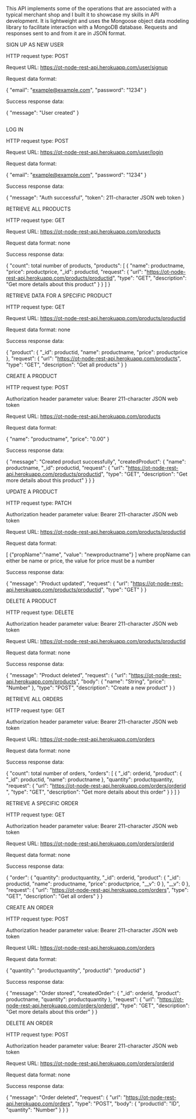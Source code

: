 This API implements some of the operations that are associated with a typical merchant shop and I built it to showcase my skills in API development. 
It is lightweight and uses the Mongoose object data modeling library to facilitate interaction with a MongoDB database. 
Requests and responses sent to and from it are in JSON format.

SIGN UP AS NEW USER

HTTP request type: POST

Request URL: https://ot-node-rest-api.herokuapp.com/user/signup

Request data format:

{
    "email": "example@example.com",
    "password": "1234"
}

Success response data:

{
    "message": "User created"
}

##

LOG IN

HTTP request type: POST

Request URL: https://ot-node-rest-api.herokuapp.com/user/login

Request data format:

{
    "email": "example@example.com",
    "password": "1234"
}

Success response data:

{
    "message": "Auth successful",
    "token": 211-character JSON web token
}


RETRIEVE ALL PRODUCTS

HTTP request type: GET

Request URL: https://ot-node-rest-api.herokuapp.com/products

Request data format: none

Success response data: 

{
    "count": total number of products,
    "products": [
        {
            "name": productname,
            "price": productprice,
            "_id": productid,
            "request": {
                "url": "https://ot-node-rest-api.herokuapp.com/products/productid",
                "type": "GET",
                "description": "Get more details about this product"
            }
        }
    ]
}


RETRIEVE DATA FOR A SPECIFIC PRODUCT

HTTP request type: GET

Request URL: https://ot-node-rest-api.herokuapp.com/products/productid

Request data format: none

Success response data: 

{
    "product": {
        "_id": productid,
        "name": productname,
        "price": productprice
    },
    "request": {
        "url": "https://ot-node-rest-api.herokuapp.com/products",
        "type": "GET",
        "description": "Get all products"
    }
}


CREATE A PRODUCT

HTTP request type: POST

Authorization header parameter value: Bearer 211-character JSON web token

Request URL: https://ot-node-rest-api.herokuapp.com/products

Request data format: 

{
    "name": "productname",
    "price": "0.00"
}

Success response data:

{
    "message": "Created product successfully",
    "createdProduct": {
        "name": productname,
        "_id": productid,
        "request": {
            "url": "https://ot-node-rest-api.herokuapp.com/products/productid",
            "type": "GET",
            "description": "Get more details about this product"
        }
    }
}


UPDATE A PRODUCT

HTTP request type: PATCH

Authorization header parameter value: Bearer 211-character JSON web token 

Request URL: https://ot-node-rest-api.herokuapp.com/products/productid

Request data format: 

[
      {"propName":"name", "value": "newproductname"}
]
where propName can either be name or price, the value for price must be a number

Success response data:

{
    "message": "Product updated",
    "request": {
        "url": "https://ot-node-rest-api.herokuapp.com/products/productid",
        "type": "GET"
    }
}


DELETE A PRODUCT

HTTP request type: DELETE

Authorization header parameter value: Bearer 211-character JSON web token 

Request URL: https://ot-node-rest-api.herokuapp.com/products/productid

Request data format: none

Success response data:

{
    "message": "Product deleted",
    "request": {
        "url": "https://ot-node-rest-api.herokuapp.com/products",
        "body": {
            "name": "String",
            "price": "Number"
        },
        "type": "POST",
        "description": "Create a new product"
    }
}


RETRIEVE ALL ORDERS

HTTP request type: GET

Authorization header parameter value: Bearer 211-character JSON web token

Request URL: https://ot-node-rest-api.herokuapp.com/orders

Request data format: none

Success response data: 

{
    "count": total number of orders,
    "orders": [
        {
            "_id": orderid,
            "product": {
                "_id": productid,
                "name": productname
            },
            "quantity": productquantity,
            "request": {
                "url": "https://ot-node-rest-api.herokuapp.com/orders/orderid ",
                "type": "GET",
                "description": "Get more details about this order"
            }
        }
    ]
}


RETRIEVE A SPECIFIC ORDER

HTTP request type: GET

Authorization header parameter value: Bearer 211-character JSON web token

Request URL: https://ot-node-rest-api.herokuapp.com/orders/orderid

Request data format: none

Success response data:

{
    "order": {
        "quantity": productquantity,
        "_id": orderid,
        "product": {
            "_id": productid,
            "name": productname,
            "price": productprice,
            "__v": 0
        },
        "__v": 0
    },
    "request": {
        "url": "https://ot-node-rest-api.herokuapp.com/orders",
        "type": "GET",
        "description": "Get all orders"
    }
}


CREATE AN ORDER

HTTP request type: POST

Authorization header parameter value: Bearer 211-character JSON web token

Request URL: https://ot-node-rest-api.herokuapp.com/orders

Request data format: 

{
    "quantity": "productquantity",
    "productId": "productid"
}

Success response data:

{
    "message": "Order stored",
    "createdOrder": {
        "_id": orderid,
        "product": productname,
        "quantity": productquantity
    },
    "request": {
        "url": "https://ot-node-rest-api.herokuapp.com/orders/orderid",
        "type": "GET",
        "description": "Get more details about this order"
    }
}


DELETE AN ORDER

HTTP request type: POST

Authorization header parameter value: Bearer 211-character JSON web token

Request URL: https://ot-node-rest-api.herokuapp.com/orders/orderid

Request data format: none

Success response data:

{
    "message": "Order deleted",
    "request": {
        "url": "https://ot-node-rest-api.herokuapp.com/orders",
        "type": "POST",
        "body": {
            "productId": "ID",
            "quantity": "Number"
        }
    }
}




